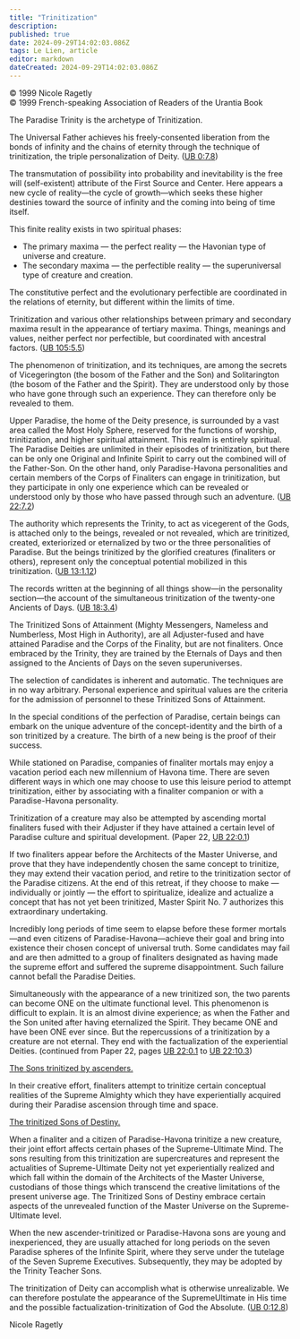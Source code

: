 ```yaml
---
title: "Trinitization"
description: 
published: true
date: 2024-09-29T14:02:03.086Z
tags: Le Lien, article
editor: markdown
dateCreated: 2024-09-29T14:02:03.086Z
---
```


<p class="v-card v-sheet theme--light grey lighten-3 px-2">© 1999 Nicole Ragetly<br>© 1999 French-speaking Association of Readers of the Urantia Book</p>


The Paradise Trinity is the archetype of Trinitization.

The Universal Father achieves his freely-consented liberation from the bonds of infinity and the chains of eternity through the technique of trinitization, the triple personalization of Deity. ([UB 0:7.8](/en/The_Urantia_Book/0#p7_8))

The transmutation of possibility into probability and inevitability is the free will (self-existent) attribute of the First Source and Center. Here appears a new cycle of reality—the cycle of growth—which seeks these higher destinies toward the source of infinity and the coming into being of time itself.

This finite reality exists in two spiritual phases:

- The primary maxima — the perfect reality — the Havonian type of universe and creature.
- The secondary maxima — the perfectible reality — the superuniversal type of creature and creation.

The constitutive perfect and the evolutionary perfectible are coordinated in the relations of eternity, but different within the limits of time.

Trinitization and various other relationships between primary and secondary maxima result in the appearance of tertiary maxima. Things, meanings and values, neither perfect nor perfectible, but coordinated with ancestral factors. ([UB 105:5.5](/en/The_Urantia_Book/105#p5_5))

The phenomenon of trinitization, and its techniques, are among the secrets of Vicegerington (the bosom of the Father and the Son) and Solitarington (the bosom of the Father and the Spirit). They are understood only by those who have gone through such an experience. They can therefore only be revealed to them.

Upper Paradise, the home of the Deity presence, is surrounded by a vast area called the Most Holy Sphere, reserved for the functions of worship, trinitization, and higher spiritual attainment. This realm is entirely spiritual. The Paradise Deities are unlimited in their episodes of trinitization, but there can be only one Original and Infinite Spirit to carry out the combined will of the Father-Son. On the other hand, only Paradise-Havona personalities and certain members of the Corps of Finaliters can engage in trinitization, but they participate in only one experience which can be revealed or understood only by those who have passed through such an adventure. ([UB 22:7.2](/en/The_Urantia_Book/22#p7_2))

The authority which represents the Trinity, to act as vicegerent of the Gods, is attached only to the beings, revealed or not revealed, which are trinitized, created, exteriorized or eternalized by two or the three personalities of Paradise. But the beings trinitized by the glorified creatures (finaliters or others), represent only the conceptual potential mobilized in this trinitization. ([UB 13:1.12](/en/The_Urantia_Book/13#p1_12))

The records written at the beginning of all things show—in the personality section—the account of the simultaneous trinitization of the twenty-one Ancients of Days. ([UB 18:3.4](/en/The_Urantia_Book/18#p3_4))

The Trinitized Sons of Attainment (Mighty Messengers, Nameless and Numberless, Most High in Authority), are all Adjuster-fused and have attained Paradise and the Corps of the Finality, but are not finaliters. Once embraced by the Trinity, they are trained by the Eternals of Days and then assigned to the Ancients of Days on the seven superuniverses.

The selection of candidates is inherent and automatic. The techniques are in no way arbitrary. Personal experience and spiritual values are the criteria for the admission of personnel to these Trinitized Sons of Attainment.

In the special conditions of the perfection of Paradise, certain beings can embark on the unique adventure of the concept-identity and the birth of a son trinitized by a creature. The birth of a new being is the proof of their success.

While stationed on Paradise, companies of finaliter mortals may enjoy a vacation period each new millennium of Havona time. There are seven different ways in which one may choose to use this leisure period to attempt trinitization, either by associating with a finaliter companion or with a Paradise-Havona personality.

Trinitization of a creature may also be attempted by ascending mortal finaliters fused with their Adjuster if they have attained a certain level of Paradise culture and spiritual development. (Paper 22, [UB 22:0.1](/en/The_Urantia_Book/22#p0_1))

If two finaliters appear before the Architects of the Master Universe, and prove that they have independently chosen the same concept to trinitize, they may extend their vacation period, and retire to the trinitization sector of the Paradise citizens. At the end of this retreat, if they choose to make — individually or jointly — the effort to spiritualize, idealize and actualize a concept that has not yet been trinitized, Master Spirit No. 7 authorizes this extraordinary undertaking.

Incredibly long periods of time seem to elapse before these former mortals—and even citizens of Paradise-Havona—achieve their goal and bring into existence their chosen concept of universal truth. Some candidates may fail and are then admitted to a group of finaliters designated as having made the supreme effort and suffered the supreme disappointment. Such failure cannot befall the Paradise Deities.

Simultaneously with the appearance of a new trinitized son, the two parents can become ONE on the ultimate functional level. This phenomenon is difficult to explain. It is an almost divine experience; as when the Father and the Son united after having eternalized the Spirit. They became ONE and have been ONE ever since. But the repercussions of a trinitization by a creature are not eternal. They end with the factualization of the experiential Deities. (continued from Paper 22, pages [UB 22:0.1](/en/The_Urantia_Book/22#p0_1) to [UB 22:10.3](/en/The_Urantia_Book/22#p10_3))

<ins>The Sons trinitized by ascenders.</ins>

In their creative effort, finaliters attempt to trinitize certain conceptual realities of the Supreme Almighty which they have experientially acquired during their Paradise ascension through time and space.

<ins>The trinitized Sons of Destiny.</ins>

When a finaliter and a citizen of Paradise-Havona trinitize a new creature, their joint effort affects certain phases of the Supreme-Ultimate Mind. The sons resulting from this trinitization are supercreatures and represent the actualities of Supreme-Ultimate Deity not yet experientially realized and which fall within the domain of the Architects of the Master Universe, custodians of those things which transcend the creative limitations of the present universe age. The Trinitized Sons of Destiny embrace certain aspects of the unrevealed function of the Master Universe on the Supreme-Ultimate level.

When the new ascender-trinitized or Paradise-Havona sons are young and inexperienced, they are usually attached for long periods on the seven Paradise spheres of the Infinite Spirit, where they serve under the tutelage of the Seven Supreme Executives. Subsequently, they may be adopted by the Trinity Teacher Sons.

The trinitization of Deity can accomplish what is otherwise unrealizable. We can therefore postulate the appearance of the SupremeUltimate in His time and the possible factualization-trinitization of God the Absolute. ([UB 0:12.8](/en/The_Urantia_Book/0#p12_8))

Nicole Ragetly

